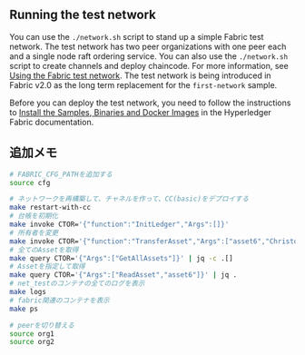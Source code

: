 ## Running the test network

You can use the `./network.sh` script to stand up a simple Fabric test network. The test network has two peer organizations with one peer each and a single node raft ordering service. You can also use the `./network.sh` script to create channels and deploy chaincode. For more information, see [Using the Fabric test network](https://hyperledger-fabric.readthedocs.io/en/latest/test_network.html). The test network is being introduced in Fabric v2.0 as the long term replacement for the `first-network` sample.

Before you can deploy the test network, you need to follow the instructions to [Install the Samples, Binaries and Docker Images](https://hyperledger-fabric.readthedocs.io/en/latest/install.html) in the Hyperledger Fabric documentation.


## 追加メモ

```sh
# FABRIC_CFG_PATHを追加する
source cfg

# ネットワークを再構築して、チャネルを作って、CC(basic)をデプロイする
make restart-with-cc
# 台帳を初期化
make invoke CTOR='{"function":"InitLedger","Args":[]}'
# 所有者を変更
make invoke CTOR='{"function":"TransferAsset","Args":["asset6","Christopher"]}'
# 全てのAssetを取得
make query CTOR='{"Args":["GetAllAssets"]}' | jq -c .[]
# Assetを指定して取得
make query CTOR='{"Args":["ReadAsset","asset6"]}' | jq .
# net_testのコンテナの全てのログを表示
make logs
# fabric関連のコンテナを表示
make ps

# peerを切り替える
source org1
source org2
```
